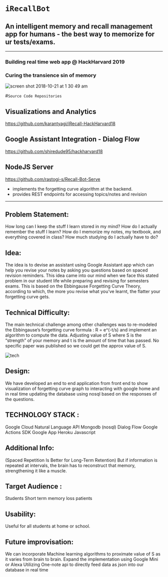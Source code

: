 # `iRecallBot`
## An intelligent memory and recall management app for humans - the best way to memorize for ur tests/exams.
---
### Building real time web app @ HackHarvard 2019
### Curing the transience sin of memory

![screen shot 2018-10-21 at 1 30 49 am](https://user-images.githubusercontent.com/17843556/47265154-6fa39b00-d4f1-11e8-8b5e-1382a2385441.png)

#`Source Code Repositories`

## Visualizations and Analytics
https://github.com/karantyagi/iRecall-HackHarvard18

## Google Assistant Integration - Dialog Flow
https://github.com/shiredude95/hackharvard18
 
## NodeJS Server
https://github.com/rastogi-s/Recall-Bot-Serve

* implements the forgetting curve algorithm at the backend.
* provides REST endpoints for accessing topics/notes and revision
---

## Problem Statement:
How long can I keep the stuff I learn stored in my mind?  How do I actually remember the stuff I learn? How do I memorize my notes, my textbook, and everything covered in class? How much studying do I actually have to do?


## Idea:

The idea is to devise an assistant using Google Assistant app  which can help you revise your notes by asking you questions based on spaced revision reminders. This idea came into our mind when we face this stated problem in our student life while preparing and revising for semesters exams.  This is based on the  Ebbingause Forgetting Curve Theory, according to which, the more you revise what you’ve learnt, the flatter your forgetting curve gets. 


## Technical Difficulty:
The main technical challenge among other challenges was to re-modeled the Ebbingause’s forgetting curve formula : R = e^(-t/s) and implement an algorithm to compute the data. 
Adjusting  value of S where S is the “strength” of your memory and t is the amount of time that has passed. No specific paper was published so we could get the approx value of S.

![tech](https://user-images.githubusercontent.com/17843556/47265239-d2e1fd00-d4f2-11e8-8e68-7069bc3a4525.JPG)

## Design:
We have developed an end to end application from front end to show visualization of forgetting curve graph to interacting with google home and in real time updating the database using nosql based on the responses of the questions.




## TECHNOLOGY STACK :

Google Cloud Natural Language API
Mongodb (nosql)
Dialog Flow
Google Actions SDK
Google App
Heroku
Javascript


## Additional Info:
(Spaced Repetition Is Better for Long-Term Retention)
But if information is repeated at intervals, the brain has to reconstruct that memory, strengthening it like a muscle.



## Target Audience :
Students
Short term memory loss patients

## Usability:
Useful for all students at home or school. 


## Future improvisation:
We can incorporate Machine learning algorithms to proximate value of S as it varies from brain to brain.
Expand the implementation using Google Mini or Alexa
Utilizing One-note api to directly feed data as json into our database in real time
